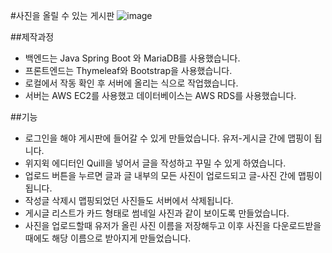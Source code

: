 #사진을 올릴 수 있는 게시판
![image](https://github.com/exena/ForumWebsite/assets/22702278/0d04118f-0021-44fe-aebb-2ce835b06703)

##제작과정
- 백엔드는 Java Spring Boot 와 MariaDB를 사용했습니다.
- 프론트엔드는 Thymeleaf와 Bootstrap을 사용했습니다.
- 로컬에서 작동 확인 후 서버에 올리는 식으로 작업했습니다.
- 서버는 AWS EC2를 사용했고 데이터베이스는 AWS RDS를 사용했습니다.

##기능
- 로그인을 해야 게시판에 들어갈 수 있게 만들었습니다. 유저-게시글 간에 맵핑이 됩니다.
- 위지윅 에디터인 Quill을 넣어서 글을 작성하고 꾸밀 수 있게 하였습니다.
- 업로드 버튼을 누르면 글과 글 내부의 모든 사진이 업로드되고 글-사진 간에 맵핑이 됩니다.
- 작성글 삭제시 맵핑되었던 사진들도 서버에서 삭제됩니다.
- 게시글 리스트가 카드 형태로 썸네일 사진과 같이 보이도록 만들었습니다.
- 사진을 업로드할때 유저가 올린 사진 이름을 저장해두고 이후 사진을 다운로드받을때에도 해당 이름으로 받아지게 만들었습니다.
